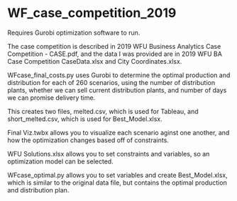 # WF_case_competition_2019

Requires Gurobi optimization software to run.

The case competition is described in 2019 WFU Business Analytics Case Competition - CASE.pdf, and the data I was provided are in 2019 WFU BA Case Competition CaseData.xlsx and City Coordinates.xlsx.

WFcase_final_costs.py uses Gurobi to determine the optimal production and distribution for each of 260 scenarios, using the number of distribution plants, whether we can sell current distribution plants, and number of days we can promise delivery time.

This creates two files, melted.csv, which is used for Tableau, and short_melted.csv, which is used for Best_Model.xlsx.

Final Viz.twbx allows you to visualize each scenario aginst one another, and how the optimization changes based off of constraints.

WFU Solutions.xlsx allows you to set constraints and variables, so an optimization model can be selected.

WFcase_optimal.py allows you to set variables and create Best_Model.xlsx, which is similar to the original data file, but contains the optimal production and distribution plan.
